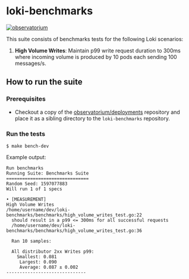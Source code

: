 # loki-benchmarks

[![observatorium](https://circleci.com/gh/observatorium/loki-benchmarks.svg?style=svg)](https://app.circleci.com/pipelines/github/observatorium/loki-benchmarks)

This suite consists of benchmarks tests for the following Loki scenarios:

1. **High Volume Writes**: Maintain p99 write request duration to 300ms where incoming volume is produced by 10 pods each sending 100 messages/s.

## How to run the suite

### Prerequisites

* Checkout a copy of the [observatorium/deployments](https://github.com/observatorium/deployments) repository and place it as a sibling directory to the `loki-benchmarks` repository.

### Run the tests

```
$ make bench-dev
```

Example output:
```
Run benchmarks
Running Suite: Benchmarks Suite
===============================
Random Seed: 1597077883
Will run 1 of 1 specs

• [MEASUREMENT]
High Volume Writes
/home/username/dev/loki-benchmarks/benchmarks/high_volume_writes_test.go:22
  should result in a p99 <= 300ms for all successful requests
  /home/username/dev/loki-benchmarks/benchmarks/high_volume_writes_test.go:36

  Ran 10 samples:

  All distributor 2xx Writes p99:
    Smallest: 0.081
     Largest: 0.090
     Average: 0.087 ± 0.002
------------------------------

```
